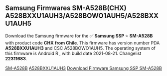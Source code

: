 <h2>Samsung Firmwares SM-A528B(CHX) A528BXXU1AUH3/A528BOWO1AUH5/A528BXXU1AUH5</h2>
Download the Samsung firmware for the ✅ <strong>Samsung SSP </strong> ⭐ <strong>SM-A528B</strong> with product code <strong>CHX</strong> <strong> from Chile</strong>. This firmware has version number PDA <strong>A528BXXU1AUH3</strong> and CSC A528BOWO1AUH5. The operating system of this firmware is Android R , with build date 2021-08-21. Changelist <strong>22311683</strong>.


[SM-A528B](https://samfirm.shop/samsung/model/SM-A528B)
[A528BXXU1AUH3](https://samfirm.shop/samsung/pda/A528BXXU1AUH3)
[Download Firmware Samsung SSP SM-A528B](https://samfirm.shop/samsung/firmware/454663)
